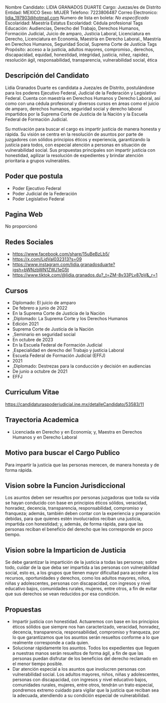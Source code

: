 Nombre Candidato: LIDIA GRANADOS DUARTE
Cargo: Juezas/es de Distrito
Entidad: MEXICO
Sexo: MUJER
Telefono: 7223806487
Correo Electronico: lidia_197903@hotmail.com
Numero de lista en boleta: *No especificado*
Escolaridad: Maestría
Estatus Escolaridad: Cédula profesional
Tags Educación: Audiencias, Derecho del Trabajo, Derechos Humanos, Formación Judicial, Juicio de amparo, Justicia Laboral, Licenciatura en Derecho, Licenciatura en Economía, Maestría en Derecho Laboral., Maestría en Derechos Humanos, Seguridad Social, Suprema Corte de Justicia
Tags Propósito: acceso a la justicia, adultos mayores, compromiso., derechos, discapacidad, equidad, honestidad, integridad, justicia, niñez, rapidez, resolución ágil, responsabilidad, transparencia, vulnerabilidad social, ética


## Descripción del Candidato 

Lidia Granados Duarte es candidata a Jueza/es de Distrito, postulándose para los poderes Ejecutivo Federal, Judicial de la Federación y Legislativo Federal. Cuenta con maestría en Derechos Humanos y Derecho Laboral, así como con una cédula profesional y diversos cursos en áreas como el juicio de amparo, derechos humanos, seguridad social y derecho laboral impartidos por la Suprema Corte de Justicia de la Nación y la Escuela Federal de Formación Judicial.

Su motivación para buscar el cargo es impartir justicia de manera honesta y rápida. Su visión se centra en la resolución de asuntos por parte de juzgadores con sólidos principios éticos y experiencia, garantizando la justicia para todos, con especial atención a personas en situación de vulnerabilidad social. Sus propuestas principales son impartir justicia con honestidad, agilizar la resolución de expedientes y brindar atención prioritaria a grupos vulnerables.


## Poder que postula

- Poder Ejecutivo Federal
- Poder Judicial de la Federación
- Poder Legislativo Federal


## Pagina Web

No proporcionó


## Redes Sociales

- https://www.facebook.com/share/15uBeBzLb5/
- https://x.com/LidVal032313?s=09
- https://www.instagram.com/lidia.granadosduarte?igsh=bWNzbWN1ZWJ1eG5t
- https://www.tiktok.com/@lidia.granados.du?_t=ZM-8v33PLv87pV&_r=1


## Cursos

- Diplomado: El juicio de amparo
- De febrero a junio de 2022
- En la Suprema Corte de Justicia de la Nación
- ,Diplomado: La Suprema Corte y los Derechos Humanos
- Edición 2021
- Suprema Corte de Justicia de la Nación
- ,Seminario en seguridad social
- En octubre de 2023
- En la Escuela Federal de Formación Judicial
- ,Especialidad en derecho del Trabajo y justicia Laboral
- Escuela Federal de Formación Judicial (EFFJ)
- 2021
- ,Diplomado: Destrezas para la conducción y decisión en audiencias
- De junio a octubre de 2021
- EFFJ


## Curriculum Vitae

https://candidaturaspoderjudicial.ine.mx/detalleCandidato/53583/11


## Trayectoria Academica

- Licenciada en Derecho y en Economía; y, Maestra en Derechos Humanos y en Derecho Laboral


## Motivo para buscar el Cargo Publico

Para impartir la justicia que las personas merecen, de manera honesta y de forma rápida.


## Vision sobre la Funcion Jurisdiccional

Los asuntos deben ser resueltos por personas juzgadoras que toda su vida se hayan conducido con base en principios éticos sólidos, veracidad, honradez, decencia, transparencia, responsabilidad, compromiso y franqueza; además, también deben contar con la experiencia y preparación debidas, para que quienes estén involucrados reciban una justicia, impartida con honestidad; y, además, de forma rápida, para que las personas reciban el beneficio del derecho que les corresponde en poco tiempo.


## Vision sobre la Imparticion de Justicia

Se debe garantizar la impartición de la justicia a todas las personas; sobre todo, cuidar de la que deba ser impartida a las personas con vulnerabilidad social, esto es, a los grupos que tienen mayor dificultad para acceder a los recursos, oportunidades y derechos, como los adultos mayores, niños, niñas y adolescentes, personas con discapacidad, con ingresos y nivel educativo bajos, comunidades rurales, mujeres, entre otros, a fin de evitar que sus derechos se vean reducidos por esa condición.


## Propuestas

- Impartir justicia con honestidad. Actuaremos con base en los principios éticos sólidos que siempre nos han caracterizado, veracidad, honradez, decencia, transparencia, responsabilidad, compromiso y franqueza, por lo que garantizamos que los asuntos serán resueltos conforme a lo que realmente corresponde a cada quien.
- Solucionar rápidamente los asuntos. Todos los expedientes que lleguen a nuestras manos serán resueltos de forma ágil, a fin de que las personas puedan disfrutar de los beneficios del derecho reclamado en el menor tiempo posible.
- Dar atención especial a los asuntos que involucren personas con vulnerabilidad social. Los adultos mayores, niños, niñas y adolescentes, personas con discapacidad, con ingresos y nivel educativo bajos, comunidades rurales, mujeres, entre otros, tendrán un trato especial, pondremos extremo cuidado para vigilar que la justicia que reciban sea la adecuada, atendiendo a su condición especial de vulnerabilidad.

